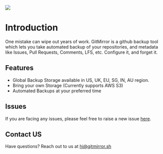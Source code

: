 ![](https://hanalabs-assets.s3.ap-south-1.amazonaws.com/gitmirror/gitmirror-intro-banner.png)

# Introduction

One mistake can wipe out years of work. GitMirror is a github backup tool which lets you take automated backup of your repositories, and metadata like Issues, Pull Requests, Comments, LFS, etc. Configure it, and forget it.

## Features

- Global Backup Storage available in US, UK, EU, SG, IN, AU region.
- Bring your own Storage (Currently supports AWS S3)
- Automated Backups at your preferred time

## Issues

If you are facing any issues, please feel free to raise a new issue [here](https://github.com/hanalabs/gitmirror-issues/issues/new?title=[Bug%20Report]).

## Contact US

Have questions? Reach out to us at hi@gitmirror.sh
